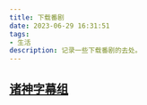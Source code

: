 ```yaml
---
title: 下载番剧
date: 2023-06-29 16:31:51
tags:
- 生活
description: 记录一些下载番剧的去处。
---
```

## [诸神字幕组](https://subs.kamigami.org/)

